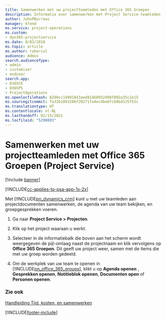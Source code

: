 ```yaml
---
title: Samenwerken met uw projectteamleden met Office 365 Groepen
description: Informatie over samenwerken met Project Service-teamleden via Office 365 Groepen
author: JohnPBurrows
manager: kfend
ms.service: project-operations
ms.custom:
- dyn365-projectservice
ms.date: 8/03/2018
ms.topic: article
ms.author: ruhercul
audience: Admin
search.audienceType:
- admin
- customizer
- enduser
search.app:
- D365CE
- D365PS
- ProjectOperations
ms.openlocfilehash: 8290cc14991843aed814b0932d98f892a35c2a15
ms.sourcegitcommit: fa32b1893286f20271fa4ec4be8fc68bd135f53c
ms.translationtype: HT
ms.contentlocale: nl-NL
ms.lasthandoff: 02/15/2021
ms.locfileid: "5290803"
---
```

# <a name="collaborate-with-your-project-team-members-with-office-365-groups-project-service"></a>Samenwerken met uw projectteamleden met Office 365 Groepen (Project Service)

[!include [banner](../includes/psa-now-project-operations.md)]

[!INCLUDE[cc-applies-to-psa-app-1x-2x](../includes/cc-applies-to-psa-app-1x-2x.md)]

Met [!INCLUDE[pn_dynamics_crm](../includes/pn-dynamics-crm.md)] kunt u met uw teamleden aan projectdocumenten samenwerken, de agenda van uw team bekijken, en groepgesprekken voeren.  
  
1. Ga naar **Project Service > Projecten**.  
  
2. Klik op het project waaraan u werkt.  
  
3. Selecteer in de informatiebalk die boven aan het scherm wordt weergegeven de pijl-omlaag naast de projectnaam en klik vervolgens op **Office 365 Groepen**. Dit geeft uw project weer, samen met de items die met uw groep worden gedeeld.  
  
4. Om de werkplek van uw team te openen in [!INCLUDE[pn_office_365_groups](../includes/pn-office-365-groups.md)], klikt u op **Agenda openen** , **Gesprekken openen**, **Notitieblok openen**, **Documenten open** of **Personen openen**.  
  
### <a name="see-also"></a>Zie ook  
 [Handleiding Tijd, kosten, en samenwerken](../psa/time-expense-collaboration-guide.md)


[!INCLUDE[footer-include](../includes/footer-banner.md)]